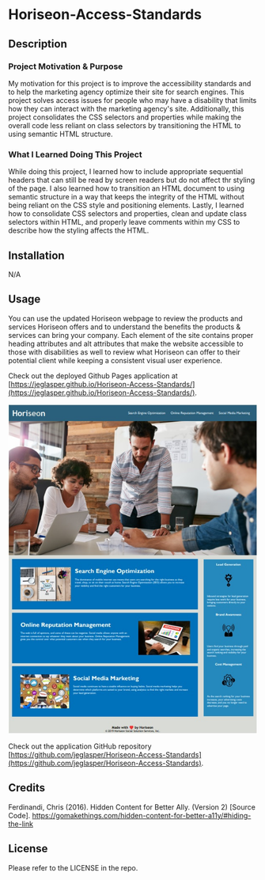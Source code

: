 # Horiseon-Access-Standards

## Description

### Project Motivation & Purpose
My motivation for this project is to improve the accessibility standards and to help the marketing agency optimize their site for search engines. This project solves access issues for people who may have a disability that limits how they can interact with the marketing agency's site. Additionally, this project consolidates the CSS selectors and properties while making the overall code less reliant on class selectors by transitioning the HTML to using semantic HTML structure.

### What I Learned Doing This Project
While doing this project, I learned how to include appropriate sequential headers that can still be read by screen readers but do not affect thr styling of the page. I also learned how to transition an HTML document to using semantic structure in a way that keeps the integrity of the HTML without being reliant on the CSS style and positioning elements. Lastly, I learned how to consolidate CSS selectors and properties, clean and update class selectors within HTML, and properly leave comments within my CSS to describe how the styling affects the HTML.

## Installation

N/A

## Usage

You can use the updated Horiseon webpage to review the products and services Horiseon offers and to understand the benefits the products & services can bring your company. Each element of the site contains proper heading attributes and alt attributes that make the website accessible to those with disabilities as well to review what Horiseon can offer to their potential client while keeping a consistent visual user experience.

Check out the deployed Github Pages application at [https://jeglasper.github.io/Horiseon-Access-Standards/](https://jeglasper.github.io/Horiseon-Access-Standards/).

![Horiseon webpage includes a navigation bar, a header image, and cards with text and images at the bottom of the page with a footer.](./Develop/assets/images/Horiseon-Access-Standard-Final-Result.jpg)

Check out the application GitHub repository [https://github.com/jeglasper/Horiseon-Access-Standards](https://github.com/jeglasper/Horiseon-Access-Standards).

## Credits

Ferdinandi, Chris (2016). Hidden Content for Better Ally. (Version 2) [Source Code]. https://gomakethings.com/hidden-content-for-better-a11y/#hiding-the-link

## License

Please refer to the LICENSE in the repo.

